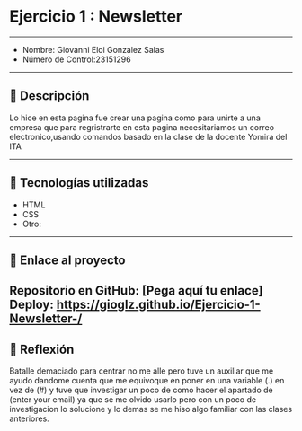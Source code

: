 # Ejercicio 1 : Newsletter

---

- Nombre: Giovanni Eloi Gonzalez Salas
- Número de Control:23151296

---

## 📌 Descripción
Lo hice en esta pagina fue crear una pagina como para unirte a una empresa que para regristrarte en esta pagina necesitariamos un correo electronico,usando comandos basado en la clase de la docente Yomira del ITA 

---

## 🚀 Tecnologías utilizadas
- HTML  
- CSS  
- Otro: 

---

## 🔗 Enlace al proyecto
Repositorio en GitHub: [Pega aquí tu enlace]  
Deploy: https://gioglz.github.io/Ejercicio-1-Newsletter-/
---

## 📝 Reflexión
Batalle demaciado para centrar no me alle pero tuve un auxiliar que me ayudo dandome cuenta que me equivoque en poner en una variable (.) en vez de (#) y tuve que investigar un poco de como hacer el apartado de (enter your email) ya que se me olvido usarlo pero con un poco de investigacion lo solucione y lo demas se me hiso algo familiar con las clases anteriores.
